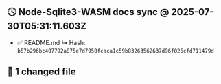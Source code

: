 ## 🕓 Node-Sqlite3-WASM docs sync @ 2025-07-30T05:31:11.603Z
- ✅ README.md
  ↳ Hash: `b57b296bc407792a875e7d7950fcaca1c59b83263562637d96f026cfd711479d`

🔧 1 changed file
---
